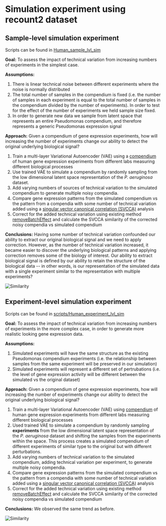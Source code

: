 # Simulation experiment using recount2 dataset 

## Sample-level simulation experiment 
Scripts can be found in [Human_sample_lvl_sim](https://github.com/greenelab/Batch_effects_simulation/tree/master/Human_analysis/Human_sample_lvl_sim)  

**Goal:** 
To assess the impact of technical variation from increasing numbers of experiments in the simplest case.

**Assumptions:**
1. There is linear technical noise between different experiments where the noise is normally distributed
2. The total number of samples in the compendium is fixed (i.e. the number of samples in each experiment is equal to the total number of samples in the compendium divided by the number of experiments).  In order to test for the effect of the number of experiments we held sample size fixed.
3. In order to generate new data we sample from latent space that represents an entire Pseudomonas compendium, and therefore represents a generic Pseudomonas expression signal

**Approach:**
Given a compendium of gene expression experiments, how will increasing the number of experiments change our ability to detect the original underlying biological signal?

1. Train a multi-layer Variational Autoencoder (VAE) using a [compendium](https://www.refine.bio) of human gene expression experiments from different labs measuring different biological processes
2. Use trained VAE to simulate a compendium by randomly sampling from the low dimensional latent space representation of the *P. aeruginosa* dataset.  
3. Add varying numbers of sources of technical variation to the simulated compendium to generate multiple noisy compendia.
4. Compare gene expression patterns from the simulated compendium vs the pattern from a compendia with some number of technical variation added using a [singular vector canonical correlation (SVCCA)](https://arxiv.org/abs/1706.05806) analysis
5. Correct for the added technical variation using existing method [removeBatchEffect](https://rdrr.io/bioc/limma/man/removeBatchEffect.html) and calculate the SVCCA similarity of the corrected noisy compendia vs simulated compendium

**Conclusions:**
Having some number of technical variation confounded our ability to extract our original biological signal and we need to apply correction.  However, as the number of technical variation increased, it became easier to discover the underlying biological patterns and applying correction removes some of the biology of interest.  Our ability to extract biological signal is defined by our ability to retain the structure of the biological data -- in other words, is our representation of the simulated data with a single experiment similar to the representation with multiple experiments?  

![Similarity](https://raw.github.com/greenelab/Batch_effects_simulation/tree/master/results/Human_sample_lvl_sim_svcca.svg?sanitize=true)


## Experiment-level simulation experiment 
Scripts can be found in [scripts/Human_experiment_lvl_sim](https://github.com/greenelab/Batch_effects_simulation/tree/master/Human_analysis/Human_experiment_lvl_sim)  

**Goal:** 
To assess the impact of technical variation from increasing numbers of experiments in the more complex case, in order to generate more realistic looking gene expression data.

**Assumptions:**
1. Simulated experiments will have the same structure as the existing Pseudomonas compendium experiments (i.e. the relationship between samples from the same experiment will be preserved in our simulation)
2. Simulated experiments will represent a different set of pertrubations (i.e. the level of gene expression activity will be different between the simulated vs the original dataset)

**Approach:**
Given a compendium of gene expression experiments, how will increasing the number of experiments change our ability to detect the original underlying biological signal?

1. Train a multi-layer Variational Autoencoder (VAE) using [compendium](https://www.refine.bio) of human gene expression experiments from different labs measuring different biological processes
2. Used trained VAE to simulate a compendium by randomly sampling **experiments** from the low dimensional latent space representation of the *P. aeruginosa* dataset and shifting the samples from the experiments within the space.  This process creates a simulated compendium of different experiments of similar type to the original but with different perturbations.
3. Add varying numbers of technical variation to the simulated compendium, adding technical variation per experiment, to generate multiple noisy compendia.
4. Compare gene expression patterns from the simulated compendium vs the pattern from a compendia with some number of technical variation added using a [singular vector canonical correlation (SVCCA)](https://arxiv.org/abs/1706.05806) analysis
5. Correct for the added technical variation using existing method [removeBatchEffect](https://rdrr.io/bioc/limma/man/removeBatchEffect.html) and calculate the SVCCA similarity of the corrected noisy compendia vs simulated compendium

**Conclusions:**
We observed the same trend as before.  

![Similarity](https://raw.github.com/greenelab/Batch_effects_simulation/tree/master/results/Human_experiment_lvl_sim_svcca.svg?sanitize=true)
